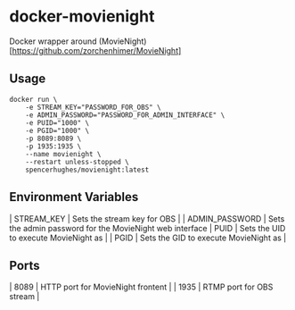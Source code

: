 # docker-movienight
Docker wrapper around (MovieNight)[https://github.com/zorchenhimer/MovieNight]
## Usage
```
docker run \
	-e STREAM_KEY="PASSWORD_FOR_OBS" \
	-e ADMIN_PASSWORD="PASSWORD_FOR_ADMIN_INTERFACE" \
	-e PUID="1000" \
	-e PGID="1000" \
	-p 8089:8089 \
	-p 1935:1935 \
	--name movienight \
	--restart unless-stopped \
	spencerhughes/movienight:latest
```
## Environment Variables
| STREAM_KEY | Sets the stream key for OBS |
| ADMIN_PASSWORD | Sets the admin password for the MovieNight web interface
| PUID | Sets the UID to execute MovieNight as |
| PGID | Sets the GID to execute MovieNight as |

## Ports
| 8089 | HTTP port for MovieNight frontent |
| 1935 | RTMP port for OBS stream |